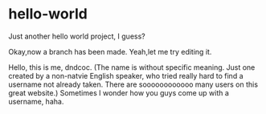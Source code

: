 # hello-world
Just another hello world project, I guess?

Okay,now a branch has been made.
Yeah,let me try editing it.

Hello, this is me, dndcoc.
(The name is without specific meaning. Just one created by a non-natvie English speaker, who tried really hard to find a username not already taken. There are soooooooooooo many users on this great website.)
Sometimes I wonder how you guys come up with a username, haha.
